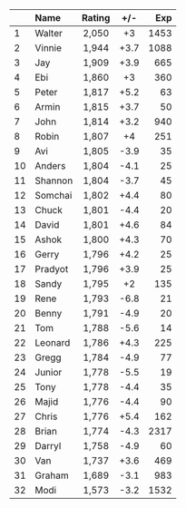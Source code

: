 | |Name|Rating|+/-|Exp|
|-|:---|:----:|:-:|--:|
|1|Walter|2,050|+3|1453|
|2|Vinnie|1,944|+3.7|1088|
|3|Jay|1,909|+3.9|665|
|4|Ebi|1,860|+3|360|
|5|Peter|1,817|+5.2|63|
|6|Armin|1,815|+3.7|50|
|7|John|1,814|+3.2|940|
|8|Robin|1,807|+4|251|
|9|Avi|1,805|-3.9|35|
|10|Anders|1,804|-4.1|25|
|11|Shannon|1,804|-3.7|45|
|12|Somchai|1,802|+4.4|80|
|13|Chuck|1,801|-4.4|20|
|14|David|1,801|+4.6|84|
|15|Ashok|1,800|+4.3|70|
|16|Gerry|1,796|+4.2|25|
|17|Pradyot|1,796|+3.9|25|
|18|Sandy|1,795|+2|135|
|19|Rene|1,793|-6.8|21|
|20|Benny|1,791|-4.9|20|
|21|Tom|1,788|-5.6|14|
|22|Leonard|1,786|+4.3|225|
|23|Gregg|1,784|-4.9|77|
|24|Junior|1,778|-5.5|19|
|25|Tony|1,778|-4.4|35|
|26|Majid|1,776|-4.4|90|
|27|Chris|1,776|+5.4|162|
|28|Brian|1,774|-4.3|2317|
|29|Darryl|1,758|-4.9|60|
|30|Van|1,737|+3.6|469|
|31|Graham|1,689|-3.1|983|
|32|Modi|1,573|-3.2|1532|
